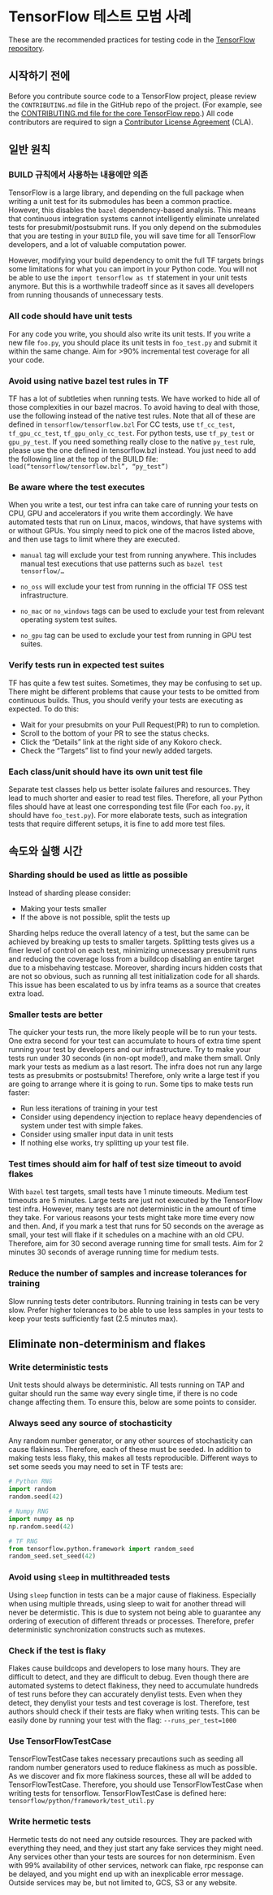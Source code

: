 # TensorFlow 테스트 모범 사례

These are the recommended practices for testing code in the [TensorFlow repository](https://github.com/tensorflow/tensorflow).

## 시작하기 전에

Before you contribute source code to a TensorFlow project, please review the `CONTRIBUTING.md` file in the GitHub repo of the project. (For example, see the [CONTRIBUTING.md file for the core TensorFlow repo](https://github.com/tensorflow/tensorflow/blob/master/CONTRIBUTING.md).) All code contributors are required to sign a [Contributor License Agreement](https://cla.developers.google.com/clas) (CLA).

## 일반 원칙

### BUILD 규칙에서 사용하는 내용에만 의존

TensorFlow is a large library, and depending on the full package when writing a unit test for its submodules has been a common practice. However, this disables the `bazel` dependency-based analysis. This means that continuous integration systems cannot intelligently eliminate unrelated tests for presubmit/postsubmit runs. If you only depend on the submodules that you are testing in your `BUILD` file, you will save time for all TensorFlow developers, and a lot of valuable computation power.

However, modifying your build dependency to omit the full TF targets brings some limitations for what you can import in your Python code. You will not be able to use the `import tensorflow as tf` statement in your unit tests anymore. But this is a worthwhile tradeoff since as it saves all developers from running thousands of unnecessary tests.

### All code should have unit tests

For any code you write, you should also write its unit tests. If you write a new file `foo.py`, you should place its unit tests in `foo_test.py` and submit it within the same change. Aim for >90% incremental test coverage for all your code.

### Avoid using native bazel test rules in TF

TF has a lot of subtleties when running tests. We have worked to hide all of those complexities in our bazel macros. To avoid having to deal with those, use the following instead of the native test rules. Note that all of these are defined in `tensorflow/tensorflow.bzl` For CC tests, use `tf_cc_test`, `tf_gpu_cc_test`, `tf_gpu_only_cc_test`. For python tests, use `tf_py_test` or `gpu_py_test`. If you need something really close to the native `py_test` rule, please use the one defined in tensorflow.bzl instead. You just need to add the following line at the top of the BUILD file: `load(“tensorflow/tensorflow.bzl”, “py_test”)`

### Be aware where the test executes

When you write a test, our test infra can take care of running your tests on CPU, GPU and accelerators if you write them accordingly. We have automated tests that run on Linux, macos, windows, that have systems with or without GPUs. You simply need to pick one of the macros listed above, and then use tags to limit where they are executed.

- `manual` tag will exclude your test from running anywhere. This includes manual test executions that use patterns such as `bazel test tensorflow/…`

- `no_oss` will exclude your test from running in the official TF OSS test infrastructure.

- `no_mac` or `no_windows` tags can be used to exclude your test from relevant operating system test suites.

- `no_gpu` tag can be used to exclude your test from running in GPU test suites.

### Verify tests run in expected test suites

TF has quite a few test suites. Sometimes, they may be confusing to set up. There might be different problems that cause your tests to be omitted from continuous builds. Thus, you should verify your tests are executing as expected. To do this:

- Wait for your presubmits on your Pull Request(PR) to run to completion.
- Scroll to the bottom of your PR to see the status checks.
- Click the “Details” link at the right side of any Kokoro check.
- Check the “Targets” list to find your newly added targets.

### Each class/unit should have its own unit test file

Separate test classes help us better isolate failures and resources. They lead to much shorter and easier to read test files. Therefore, all your Python files should have at least one corresponding test file (For each `foo.py`, it should have `foo_test.py`). For more elaborate tests, such as integration tests that require different setups, it is fine to add more test files.

## 속도와 실행 시간

### Sharding should be used as little as possible

Instead of sharding please consider:

- Making your tests smaller
- If the above is not possible, split the tests up

Sharding helps reduce the overall latency of a test, but the same can be achieved by breaking up tests to smaller targets. Splitting tests gives us a finer level of control on each test, minimizing unnecessary presubmit runs and reducing the coverage loss from a buildcop disabling an entire target due to a misbehaving testcase. Moreover, sharding incurs hidden costs that are not so obvious, such as running all test initialization code for all shards. This issue has been escalated to us by infra teams as a source that creates extra load.

### Smaller tests are better

The quicker your tests run, the more likely people will be to run your tests. One extra second for your test can accumulate to hours of extra time spent running your test by developers and our infrastructure. Try to make your tests run under 30 seconds (in non-opt mode!), and make them small. Only mark your tests as medium as a last resort. The infra does not run any large tests as presubmits or postsubmits! Therefore, only write a large test if you are going to arrange where it is going to run. Some tips to make tests run faster:

- Run less iterations of training in your test
- Consider using dependency injection to replace heavy dependencies of system under test with simple fakes.
- Consider using smaller input data in unit tests
- If nothing else works, try splitting up your test file.

### Test times should aim for half of test size timeout to avoid flakes

With `bazel` test targets, small tests have 1 minute timeouts. Medium test timeouts are 5 minutes. Large tests are just not executed by the TensorFlow test infra. However, many tests are not deterministic in the amount of time they take. For various reasons your tests might take more time every now and then. And, if you mark a test that runs for 50 seconds on the average as small, your test will flake if it schedules on a machine with an old CPU. Therefore, aim for 30 second average running time for small tests. Aim for 2 minutes 30 seconds of average running time for medium tests.

### Reduce the number of samples and increase tolerances for training

Slow running tests deter contributors. Running training in tests can be very slow. Prefer higher tolerances to be able to use less samples in your tests to keep your tests sufficiently fast (2.5 minutes max).

## Eliminate non-determinism and flakes

### Write deterministic tests

Unit tests should always be deterministic. All tests running on TAP and guitar should run the same way every single time, if there is no code change affecting them. To ensure this, below are some points to consider.

### Always seed any source of stochasticity

Any random number generator, or any other sources of stochasticity can cause flakiness. Therefore, each of these must be seeded. In addition to making tests less flaky, this makes all tests reproducible. Different ways to set some seeds you may need to set in TF tests are:

```python
# Python RNG
import random
random.seed(42)

# Numpy RNG
import numpy as np
np.random.seed(42)

# TF RNG
from tensorflow.python.framework import random_seed
random_seed.set_seed(42)
```

### Avoid using `sleep` in multithreaded tests

Using `sleep` function in tests can be a major cause of flakiness. Especially when using multiple threads, using sleep to wait for another thread will never be determistic. This is due to system not being able to guarantee any ordering of execution of different threads or processes. Therefore, prefer deterministic synchronization constructs such as mutexes.

### Check if the test is flaky

Flakes cause buildcops and developers to lose many hours. They are difficult to detect, and they are difficult to debug. Even though there are automated systems to detect flakiness, they need to accumulate hundreds of test runs before they can accurately denylist tests. Even when they detect, they denylist your tests and test coverage is lost. Therefore, test authors should check if their tests are flaky when writing tests. This can be easily done by running your test with the flag: `--runs_per_test=1000`

### Use TensorFlowTestCase

TensorFlowTestCase takes necessary precautions such as seeding all random number generators used to reduce flakiness as much as possible. As we discover and fix more flakiness sources, these all will be added to TensorFlowTestCase. Therefore, you should use TensorFlowTestCase when writing tests for tensorflow. TensorFlowTestCase is defined here: `tensorflow/python/framework/test_util.py`

### Write hermetic tests

Hermetic tests do not need any outside resources. They are packed with everything they need, and they just start any fake services they might need. Any services other than your tests are sources for non determinism. Even with 99% availability of other services, network can flake, rpc response can be delayed, and you might end up with an inexplicable error message. Outside services may be, but not limited to, GCS, S3 or any website.
